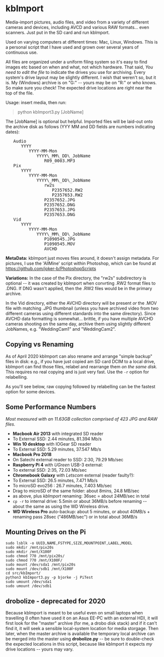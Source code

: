 kbImport
========

Media-import pictures, audio files, and video from a variety of different cameras and devices, including AVCD and various
RAW formats... even scanners. Just put in the SD card and run kbImport.

Used on varying computers at different times: Mac, Linux, Windows. This is a personal script that I have used and
grown over several years of continuous use.

All files are organized under a uniform filing system so it's easy to find images etc based on when and what,
not which hardware. That said, *You need to edit the file* to indicate the drives you use for archiving. Every
system's drive layout may be slightly different. I wish that weren't so, but it is. My (Windows) archive
is on "G:" -- yours may be on "R:" or who knows. So make sure you check! The expected drive locations are right near the
top of the file.

Usage: insert media, then run:
>   python kbImport3.py [JobName]

The [JobName] is optional but helpful. Imported files will be laid-out onto the archive disk as follows
(YYY MM and DD fields are numbers indicating dates):

<pre>
   Audio
      YYYY
         YYYY-MM-Mon
            YYYY\_MM\_DD\_JobName
               R09_0003.MP3
   Pix
      YYYY
         YYYY-MM-Mon
            YYYY\_MM\_DD\_JobName
               rw2s
                  P2357652.RW2
                  P2357653.RW2
               P2357652.JPG
               P2357652.DNG
               P2357653.JPG
               P2357653.DNG
   Vid
      YYYY
         YYYY-MM-Mon
            YYYY\_MM\_DD\_JobName
               P1090545.JPG
               P1090545.MOV
               AVCHD
</pre>

<b>MetaData:</b> kbImport just moves files around, it doesn't assign metadata. For pictures, I use the 'AllMine' script within Photoshop, which can be found at https://github.com/joker-b/PhotoshopScripts

<b>Variations:</b> In the case of the Pix directory, the "rw2s" subdirectory is optional -- it was created by
kbImport when convrting .RW2 format files to .DNG. If DNG wasn't applied, then the .RW2 files would be in the primary
archive.

In the Vid directory, either the AVCHD directory will be present _or_ the .MOV file with matching .JPG thumbnail (unless
you have archived video from two different cameras using different standards into the same directory). Since AVCHD
data formatting is somewhat... brittle, if you have multiple AVCHD cameras shooting on the same day, archive them
using slightly different JobNames, e.g. "WeddingCam1" and "WeddingCam2".

Copying vs Renaming
---

As of April 2020 kbImport can also rename and arrange "simple backup" files in disk: e.g., if you have just copied am SD card DCIM to a local drive, kbImport can find those files, relabel and rearrange them _on the same disk._ This requires no real copying and is just very fast. Use the `-r` option for relabelling.

As you'll see below, raw copying followed by relabelling can be the fastest option for some devices.

Some Performance Numbers
---

_Most measured with an 11.63GB collection comprised of 423 JPG and RAW files._

* **Macbook Air 2013** with integrated SD reader
* To External SSD: 2.44 minutes, 81.394 Mb/s
* **Win 10 desktop** with IOGear SD reader
* To External SSD: 5.29 minutes, 37.547 Mb/s
* **Macbook Pro 2018**
* On Satechi external reader to SSD: 2:30, 79.29 Mb/sec
* **Raspberry Pi 4** with *UGreen* USB-3 external:
* To external SSD: 2:35, 72.03 Mb/sec
* **Chromebook Galaxy** with *Letscom* external (reader faulty?):
* To External SSD: 26.5 minutes, 7.471 Mb/s
* To microSD evo256 : 26.7 minutes, 7.403 Mb/sec
* Drag to microSD of the same folder: about 8mins, 24.8 MB/sec
* as above, plus _kbImport_ renaming: 36sec = about 24MB/sec in total
* `cp -r` to internal drive: 5.5min or about 36MB/s before renaming -- about the same as using the WD Wireless drive.
* **WD Wireless Pro** auto-backup: about 5 minutes, or about 40MB/s + renaming pass 28sec ("486MB/sec") or in total about 36MB/s

Mounting Drives on the Pi
----------

```
sudo lsblk -o UUID,NAME,FSTYPE,SIZE,MOUNTPOINT,LABEL,MODEL
sudo mkdir /mnt/pix20s
sudo mkdir /mnt/X100F
sudo chmod 770 /mnt/pix20s/
sudo chmod 770 /mnt/X100F/
sudo mount /dev/sda1 /mnt/pix20s
sudo mount /dev/sdb1 /mnt/X100F
cd src/kbImport/
python3 kbImport3.py -p bjorke -j PiTest
sudo umount /dev/sda1
sudo umount /dev/sdb1
```

drobolize - deprecated for 2020
---------

Because kbImport is meant to be useful even on small laptops when travelling (I often have used it on an Asus EE-PC with an
external HD), it will first look for the "master" archive (for me, a drobo disk stack) and if it can't find it, it will
seek a sensible local-system location for media storgage. Then later, when the master archive is available the temporary
local archive can be merged into the master using <b>drobolize.py</b> -- be sure to double-check the expected locations
in this script, because like kbImport it expects *my* drive locations -- yours may vary.

